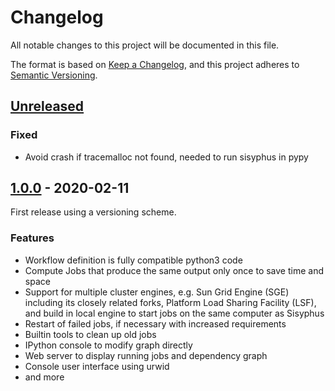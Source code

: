 # Changelog

All notable changes to this project will be documented in this file.

The format is based on [Keep a Changelog](https://keepachangelog.com/en/1.0.0/),
and this project adheres to [Semantic Versioning](https://semver.org/spec/v2.0.0.html).

## [Unreleased]


### Fixed
- Avoid crash if tracemalloc not found, needed to run sisyphus in pypy

## [1.0.0] - 2020-02-11

First release using a versioning scheme.

### Features

- Workflow definition is fully compatible python3 code
- Compute Jobs that produce the same output only once to save time and space
- Support for multiple cluster engines, e.g. Sun Grid Engine (SGE) including its closely related forks, Platform Load Sharing Facility (LSF), and build in local engine to start jobs on the same computer as Sisyphus
- Restart of failed jobs, if necessary with increased requirements
- Builtin tools to clean up old jobs
- IPython console to modify graph directly
- Web server to display running jobs and dependency graph
- Console user interface using urwid
- and more

[Unreleased]: https://github.com/rwth-i6/sisyphus/compare/v1.0.0...HEAD
[1.0.0]: https://github.com/rwth-i6/sisyphus/releases/tag/v1.0.0
